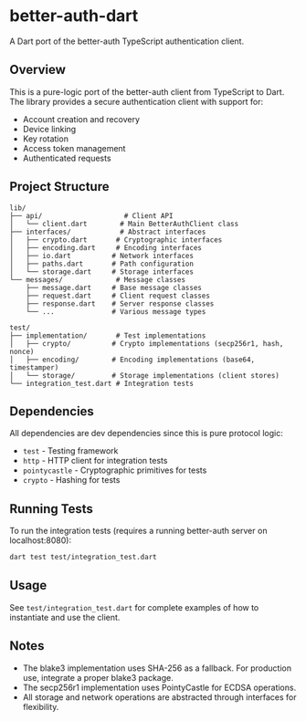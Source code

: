 # better-auth-dart

A Dart port of the better-auth TypeScript authentication client.

## Overview

This is a pure-logic port of the better-auth client from TypeScript to Dart. The library provides a secure authentication client with support for:

- Account creation and recovery
- Device linking
- Key rotation
- Access token management
- Authenticated requests

## Project Structure

```
lib/
├── api/                    # Client API
│   └── client.dart        # Main BetterAuthClient class
├── interfaces/            # Abstract interfaces
│   ├── crypto.dart       # Cryptographic interfaces
│   ├── encoding.dart     # Encoding interfaces
│   ├── io.dart          # Network interfaces
│   ├── paths.dart       # Path configuration
│   └── storage.dart     # Storage interfaces
└── messages/             # Message classes
    ├── message.dart     # Base message classes
    ├── request.dart     # Client request classes
    ├── response.dart    # Server response classes
    └── ...              # Various message types

test/
├── implementation/       # Test implementations
│   ├── crypto/          # Crypto implementations (secp256r1, hash, nonce)
│   ├── encoding/        # Encoding implementations (base64, timestamper)
│   └── storage/         # Storage implementations (client stores)
└── integration_test.dart # Integration tests
```

## Dependencies

All dependencies are dev dependencies since this is pure protocol logic:

- `test` - Testing framework
- `http` - HTTP client for integration tests
- `pointycastle` - Cryptographic primitives for tests
- `crypto` - Hashing for tests

## Running Tests

To run the integration tests (requires a running better-auth server on localhost:8080):

```bash
dart test test/integration_test.dart
```

## Usage

See `test/integration_test.dart` for complete examples of how to instantiate and use the client.

## Notes

- The blake3 implementation uses SHA-256 as a fallback. For production use, integrate a proper blake3 package.
- The secp256r1 implementation uses PointyCastle for ECDSA operations.
- All storage and network operations are abstracted through interfaces for flexibility.
